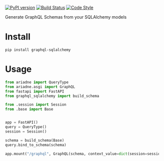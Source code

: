 [![PyPI version](https://badge.fury.io/py/graphql-sqlalchemy.svg)](https://badge.fury.io/py/graphql-sqlalchemy)
[![Build Status](https://travis-ci.com/gzzo/graphql-sqlalchemy.svg?branch=master)](https://travis-ci.com/gzzo/graphql-sqlalchemy)
[![Code Style](https://img.shields.io/badge/code%20style-black-000000.svg)](https://github.com/ambv/black)

Generate GraphQL Schemas from your SQLAlchemy models

# Install
```
pip install graphql-sqlalchemy
```

# Usage

```python
from ariadne import QueryType
from ariadne.asgi import GraphQL
from fastapi import FastAPI
from graphql_sqlalchemy import build_schema

from .session import Session
from .base import Base


app = FastAPI()
query = QueryType()
session = Session()

schema = build_schema(Base)
query.bind_to_schema(schema)

app.mount("/graphql", GraphQL(schema, context_value=dict(session=session)))
```
